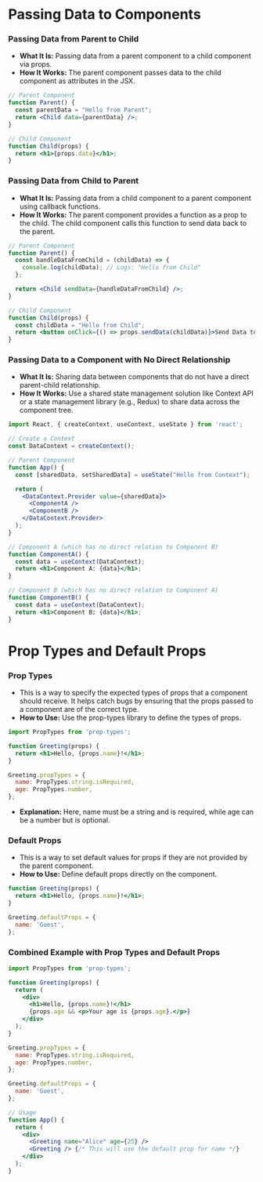 <h1>Passing Data to Components</h1>

<h3>Passing Data from Parent to Child</h3>

- **What It Is:** Passing data from a parent component to a child component via props.
- **How It Works:** The parent component passes data to the child component as attributes in the JSX.

```jsx
// Parent Component
function Parent() {
  const parentData = "Hello from Parent";
  return <Child data={parentData} />;
}

// Child Component
function Child(props) {
  return <h1>{props.data}</h1>;
}
```

<h3>Passing Data from Child to Parent</h3>

- **What It Is:** Passing data from a child component to a parent component using callback functions.
- **How It Works:** The parent component provides a function as a prop to the child. The child component calls this function to send data back to the parent.

```jsx
// Parent Component
function Parent() {
  const handleDataFromChild = (childData) => {
    console.log(childData); // Logs: "Hello from Child"
  };

  return <Child sendData={handleDataFromChild} />;
}

// Child Component
function Child(props) {
  const childData = "Hello from Child";
  return <button onClick={() => props.sendData(childData)}>Send Data to Parent</button>;
}
```

<h3>Passing Data to a Component with No Direct Relationship</h3>

- **What It Is:** Sharing data between components that do not have a direct parent-child relationship.
- **How It Works:** Use a shared state management solution like Context API or a state management library (e.g., Redux) to share data across the component tree.

```jsx
import React, { createContext, useContext, useState } from 'react';

// Create a Context
const DataContext = createContext();

// Parent Component
function App() {
  const [sharedData, setSharedData] = useState("Hello from Context");

  return (
    <DataContext.Provider value={sharedData}>
      <ComponentA />
      <ComponentB />
    </DataContext.Provider>
  );
}

// Component A (which has no direct relation to Component B)
function ComponentA() {
  const data = useContext(DataContext);
  return <h1>Component A: {data}</h1>;
}

// Component B (which has no direct relation to Component A)
function ComponentB() {
  const data = useContext(DataContext);
  return <h1>Component B: {data}</h1>;
}
```

<h1>Prop Types and Default Props</h1>

<h3>Prop Types</h3>

- This is a way to specify the expected types of props that a component should receive. It helps catch bugs by ensuring that the props passed to a component are of the correct type.
- **How to Use:** Use the prop-types library to define the types of props.

```jsx
import PropTypes from 'prop-types';

function Greeting(props) {
  return <h1>Hello, {props.name}!</h1>;
}

Greeting.propTypes = {
  name: PropTypes.string.isRequired,
  age: PropTypes.number,
};
```
- **Explanation:** Here, name must be a string and is required, while age can be a number but is optional.

<h3>Default Props</h3>

- This is a way to set default values for props if they are not provided by the parent component.
- **How to Use:** Define default props directly on the component.

```jsx
function Greeting(props) {
  return <h1>Hello, {props.name}!</h1>;
}

Greeting.defaultProps = {
  name: 'Guest',
};
```

<h3>Combined Example with Prop Types and Default Props</h3>

```jsx
import PropTypes from 'prop-types';

function Greeting(props) {
  return (
    <div>
      <h1>Hello, {props.name}!</h1>
      {props.age && <p>Your age is {props.age}.</p>}
    </div>
  );
}

Greeting.propTypes = {
  name: PropTypes.string.isRequired,
  age: PropTypes.number,
};

Greeting.defaultProps = {
  name: 'Guest',
};

// Usage
function App() {
  return (
    <div>
      <Greeting name="Alice" age={25} />
      <Greeting /> {/* This will use the default prop for name */}
    </div>
  );
}
```